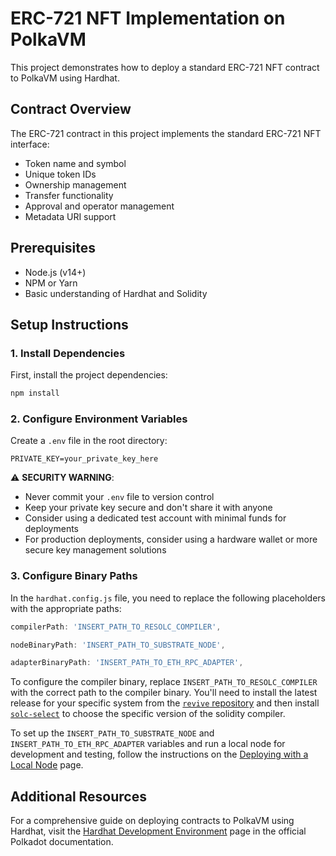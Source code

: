 # ERC-721 NFT Implementation on PolkaVM

This project demonstrates how to deploy a standard ERC-721 NFT contract to PolkaVM using Hardhat. 

## Contract Overview

The ERC-721 contract in this project implements the standard ERC-721 NFT interface:
- Token name and symbol
- Unique token IDs
- Ownership management
- Transfer functionality
- Approval and operator management
- Metadata URI support

## Prerequisites

- Node.js (v14+)
- NPM or Yarn
- Basic understanding of Hardhat and Solidity

## Setup Instructions

### 1. Install Dependencies

First, install the project dependencies:

```bash
npm install
```

### 2. Configure Environment Variables

Create a `.env` file in the root directory:

```
PRIVATE_KEY=your_private_key_here
```

⚠️ **SECURITY WARNING**: 
- Never commit your `.env` file to version control
- Keep your private key secure and don't share it with anyone
- Consider using a dedicated test account with minimal funds for deployments
- For production deployments, consider using a hardware wallet or more secure key management solutions

### 3. Configure Binary Paths

In the `hardhat.config.js` file, you need to replace the following placeholders with the appropriate paths:

```javascript
compilerPath: 'INSERT_PATH_TO_RESOLC_COMPILER',
```

```javascript
nodeBinaryPath: 'INSERT_PATH_TO_SUBSTRATE_NODE',
```

```javascript
adapterBinaryPath: 'INSERT_PATH_TO_ETH_RPC_ADAPTER',
```

To configure the compiler binary, replace `INSERT_PATH_TO_RESOLC_COMPILER` with the correct path to the compiler binary. You'll need to install the latest release for your specific system from the [`revive` repository](https://github.com/paritytech/revive) and then install [`solc-select`](https://github.com/crytic/solc-select) to choose the specific version of the solidity compiler.

To set up the `INSERT_PATH_TO_SUBSTRATE_NODE` and `INSERT_PATH_TO_ETH_RPC_ADAPTER` variables and run a local node for development and testing, follow the instructions on the [Deploying with a Local Node](https://papermoonio.github.io/polkadot-mkdocs/develop/smart-contracts/dev-environments/hardhat/#deploying-with-a-local-node) page.

## Additional Resources

For a comprehensive guide on deploying contracts to PolkaVM using Hardhat, visit the [Hardhat Development Environment](https://papermoonio.github.io/polkadot-mkdocs/develop/smart-contracts/dev-environments/hardhat/) page in the official Polkadot documentation.